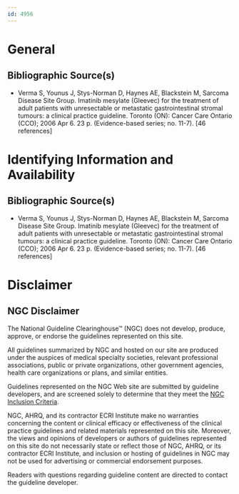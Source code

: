 ```yaml
---
id: 4956
---
```


# General

## Bibliographic Source(s)

- Verma S, Younus J, Stys-Norman D, Haynes AE, Blackstein M, Sarcoma Disease Site Group. Imatinib mesylate (Gleevec) for the treatment of adult patients with unresectable or metastatic gastrointestinal stromal tumours: a clinical practice guideline. Toronto (ON): Cancer Care Ontario (CCO); 2006 Apr 6. 23 p. (Evidence-based series; no. 11-7). [46 references]

# Identifying Information and Availability

## Bibliographic Source(s)

- Verma S, Younus J, Stys-Norman D, Haynes AE, Blackstein M, Sarcoma Disease Site Group. Imatinib mesylate (Gleevec) for the treatment of adult patients with unresectable or metastatic gastrointestinal stromal tumours: a clinical practice guideline. Toronto (ON): Cancer Care Ontario (CCO); 2006 Apr 6. 23 p. (Evidence-based series; no. 11-7). [46 references]

# Disclaimer

## NGC Disclaimer

The National Guideline Clearinghouse™ (NGC) does not develop, produce, approve, or endorse the guidelines represented on this site.

All guidelines summarized by NGC and hosted on our site are produced under the auspices of medical specialty societies, relevant professional associations, public or private organizations, other government agencies, health care organizations or plans, and similar entities.

Guidelines represented on the NGC Web site are submitted by guideline developers, and are screened solely to determine that they meet the [NGC Inclusion Criteria](/help-and-about/summaries/inclusion-criteria).

NGC, AHRQ, and its contractor ECRI Institute make no warranties concerning the content or clinical efficacy or effectiveness of the clinical practice guidelines and related materials represented on this site. Moreover, the views and opinions of developers or authors of guidelines represented on this site do not necessarily state or reflect those of NGC, AHRQ, or its contractor ECRI Institute, and inclusion or hosting of guidelines in NGC may not be used for advertising or commercial endorsement purposes.

Readers with questions regarding guideline content are directed to contact the guideline developer.

